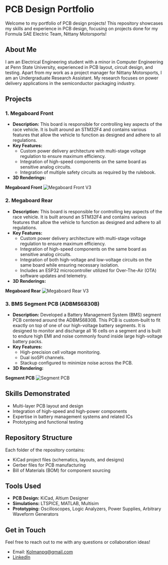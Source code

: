 # PCB Design Portfolio

Welcome to my portfolio of PCB design projects! This repository showcases my skills and experience in PCB design, focusing on projects done for my Formula SAE Electric Team, Nittany Motorsports!

## About Me
I am an Electrical Engineering student with a minor in Computer Engineering at Penn State University, experienced in PCB layout, circuit design, and testing. Apart from my work as a project manager for Nittany Motorsports, I am an Undergraduate Research Assistant. My research focuses on power delivery applications in the semiconductor packaging industry.

## Projects

### 1. **Megaboard Front**
- **Description:** This board is responsible for controlling key aspects of the race vehicle. It is built around an STM32F4 and contains various features that allow the vehicle to function as designed and adhere to all regulations.
- **Key Features:**
  - Custom power delivery architecture with multi-stage voltage regulation to ensure maximum efficiency.
  - Integration of high-speed components on the same board as sensitive analog circuits.
  - Integration of multiple safety circuits as required by the rulebook.
- **3D Renderings:**

**Megaboard Front**
![Megaboard Front V3](https://github.com/user-attachments/assets/115daf0d-7c6d-44a5-9827-917bca8734d9)

### 2. **Megaboard Rear**
- **Description:** This board is responsible for controlling key aspects of the race vehicle. It is built around an STM32F4 and contains various features that allow the vehicle to function as designed and adhere to all regulations.
- **Key Features:**
  - Custom power delivery architecture with multi-stage voltage regulation to ensure maximum efficiency.
  - Integration of high-speed components on the same board as sensitive analog circuits.
  - Integration of both high-voltage and low-voltage circuits on the same board while ensuring necessary isolation.
  - Includes an ESP32 microcontroller utilized for Over-The-Air (OTA) software updates and telemetry.
- **3D Renderings:**

**Megaboard Rear**
![Megaboard Rear V3](https://github.com/user-attachments/assets/dc5f0a8e-a62b-46da-9af8-53d992bfb4c7)

### 3. **BMS Segment PCB (ADBMS6830B)**
- **Description:** Developed a Battery Management System (BMS) segment PCB centered around the ADBMS6830B. This PCB is custom-built to fit exactly on top of one of our high-voltage battery segments. It is designed to monitor and discharge all 16 cells on a segment and is built to endure high EMI and noise commonly found inside large high-voltage battery packs.
- **Key Features:**
  - High-precision cell voltage monitoring.
  - Dual isoSPI channels.
  - Stackup configured to minimize noise across the PCB.
- **3D Rendering:**

**Segment PCB**
![Segment PCB](https://github.com/user-attachments/assets/e5b0a949-5c90-4269-b588-1c27eee6ae03)

## Skills Demonstrated
- Multi-layer PCB layout and design
- Integration of high-speed and high-power components
- Expertise in battery management systems and related ICs
- Prototyping and functional testing

## Repository Structure
Each folder of the repository contains:
- KiCad project files (schematics, layouts, and designs)
- Gerber files for PCB manufacturing
- Bill of Materials (BOM) for component sourcing

## Tools Used
- **PCB Design:** KiCad, Altium Designer
- **Simulations:** LTSPICE, MATLAB, Multisim
- **Prototyping:** Oscilloscopes, Logic Analyzers, Power Supplies, Arbitrary Waveform Generators

## Get in Touch
Feel free to reach out to me with any questions or collaboration ideas!

- Email: Kolmanpg@gmail.com
- [LinkedIn](https://www.linkedin.com/in/Kolmanp)
